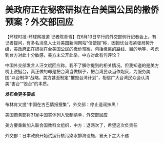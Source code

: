

# 美政府正在秘密研拟在台美国公民的撤侨预案？外交部回应

【环球时报-环球网报道
记者陈青青】在6月13日举行的外交部例行记者会上，有记者提问，有多名消息人士对美国新闻网站“信使报”称，因担忧台海紧张局势升级，美政府正在研拟在台美国公民的撤侨预案，包括撤离的路线、目的地等，考虑到台方对此十分敏感，美方未公开此举，中方对此有何评论？

中国外交部发言人汪文斌回应称，我不了解你提到的相关情况。但我知道的是美方嘴上说挺台，真正做的却是把台湾当做棋子，把台湾民众当作炮灰，为服务美国“以台制华”战略，美方甚至制定“摧毁台湾计划”，相信广大台湾民众会认清美“害台”“毁台”的本质。

**发布会更多要点**

布林肯又提“中国在古巴情报搜集”，外交部：停止造谣抹黑！

美国商务部将31家中国实体列入管制清单，外交部回应

美方要重新加入联合国教科文组织，中方：退两次了，希望这次负责任

外交部：日本政府开始试运行核污染水排海设施，冒天下之大不韪

